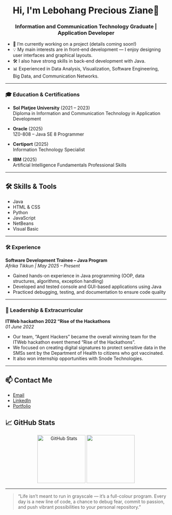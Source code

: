 


<h1 align="center">Hi, I'm Lebohang Precious Ziane👋</h1>
<h3 align="center">Information and Communication Technology Graduate | Application Developer</h3>


- 🔭 I’m currently working on a project (details coming soon!)
- 💡 My main interests are in front-end development — I enjoy designing user interfaces and graphical layouts.
- 🛠️ I also have strong skills in back-end development with Java.
- 📊 Experienced in Data Analysis, Visualization, Software Engineering, Big Data, and Communication Networks.
---
### 🎓 Education & Certifications

- **Sol Platjee University** (2021 – 2023)  
  Diploma in Information and Communication Technology in Application Development

- **Oracle** (2025)  
  1Z0-808 – Java SE 8 Programmer

- **Certiport** (2025)  
  Information Technology Specialist

- **IBM** (2025)  
  Artificial Intelligence Fundamentals
  Professional Skills

---


## 🛠️ Skills & Tools

- Java
- HTML & CSS
- Python
- JavaScript
- NetBeans
- Visual Basic

---

### 🛠️ Experience

**Software Development Trainee – Java Program**  
_Afrika Tikkun | May 2025 – Present_
- Gained hands-on experience in Java programming (OOP, data structures, algorithms, exception handling)
- Developed and tested console and GUI-based applications using Java
- Practiced debugging, testing, and documentation to ensure code quality
---

### 🌟 Leadership & Extracurricular

**ITWeb hackathon 2022 “Rise of the Hackathons**  
_01 June 2022_
- Our team, “Agent Hackers” became the overall winning team for the ITWeb hackathon event themed “Rise of the Hackathons”.
- We focused on creating digital signatures to protect sensitive data in the SMSs sent by the Department of Health to citizens who got vaccinated.
- It also won internship opportunities with Snode Technologies.

---
## 📫 Contact Me

- [Email](mailto:lebohangziane@gmail.com)
- [LinkedIn](https://www.linkedin.com/in/lebohang-ziane-3805332b1/) <!-- Add your LinkedIn URL -->
- [Portfolio](https://zianesite.github.io/ZianeSite/)



## 📈 GitHub Stats
<p align="center">
  <img src="https://github-readme-stats.vercel.app/api?username=ZianeSite&show_icons=true&theme=radical" alt="GitHub Stats" height="150"/>
  <img src="https://github-profile-summary-cards.vercel.app/api/cards/repos-per-language?username=ZianeSite&theme=radical" height="150"/>
</p>

---

> “Life isn’t meant to run in grayscale — it’s a full-colour program. Every day is a new line of code, a chance to debug fear, commit to passion, and push vibrant possibilities to your personal repository.”
